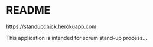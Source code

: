 # README

https://standupchick.herokuapp.com

This application is intended for scrum stand-up process...
